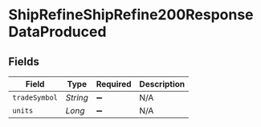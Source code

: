 # ShipRefineShipRefine200ResponseDataProduced


## Fields

| Field              | Type               | Required           | Description        |
| ------------------ | ------------------ | ------------------ | ------------------ |
| `tradeSymbol`      | *String*           | :heavy_minus_sign: | N/A                |
| `units`            | *Long*             | :heavy_minus_sign: | N/A                |